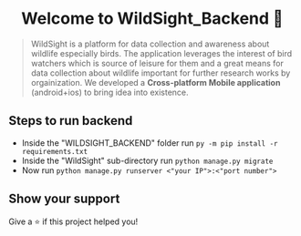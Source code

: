 <h1 align="center">Welcome to WildSight_Backend 👋</h1>
<p>
</p>

> WildSight is a platform for data collection and awareness about wildlife especially birds. The application leverages the interest of bird watchers which is source of leisure for them and a great means for data collection about wildlife important for further research works by orgainization.
> We developed a <b>Cross-platform Mobile application</b> (android+ios) to bring idea into existence.

## Steps to run backend
<ul>
    <li>Inside the "WILDSIGHT_BACKEND" folder run <code>py -m pip install -r requirements.txt</code></li>
    <li>Inside the "WildSight" sub-directory run <code>python manage.py migrate</code></li>
    <li>Now run <code>python manage.py runserver <"your IP">:<"port number"></code></li>
</ul>

## Show your support

Give a ⭐️ if this project helped you!
